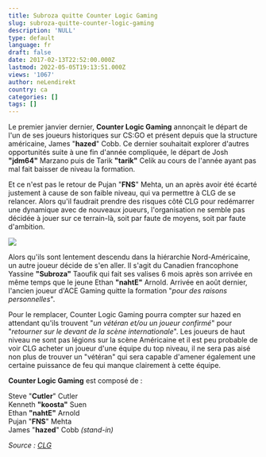 ```yaml
---
title: Subroza quitte Counter Logic Gaming
slug: subroza-quitte-counter-logic-gaming
description: 'NULL'
type: default
language: fr
draft: false
date: 2017-02-13T22:52:00.000Z
lastmod: 2022-05-05T19:13:51.000Z
views: '1067'
author: neLendirekt
country: ca
categories: []
tags: []
---
```

Le premier janvier dernier, **Counter Logic Gaming** annonçait le départ de l'un de ses joueurs historiques sur CS:GO et présent depuis que la structure américaine, James "**hazed**" Cobb. Ce dernier souhaitait explorer d'autres opportunités suite à une fin d'année compliquée, le départ de Josh **"jdm64"** Marzano puis de Tarik **"tarik"** Celik au cours de l'année ayant pas mal fait baisser de niveau la formation. 

Et ce n'est pas le retour de Pujan "**FNS**" Mehta, un an après avoir été écarté justement à cause de son faible niveau, qui va permettre à CLG de se relancer. Alors qu'il faudrait prendre des risques côté CLG pour redémarrer une dynamique avec de nouveaux joueurs, l'organisation ne semble pas décidée à jouer sur ce terrain-là, soit par faute de moyens, soit par faute d'ambition.

![](/storage/images/58a2380382163_14727649813323jpeg.jpeg)

Alors qu'ils sont lentement descendu dans la hiérarchie Nord-Américaine, un autre joueur décide de s'en aller. Il s'agit du Canadien francophone Yassine **"Subroza"** Taoufik qui fait ses valises 6 mois après son arrivée en même temps que le jeune Ethan **"nahtE"** Arnold. Arrivée en août dernier, l'ancien joueur d'ACE Gaming quitte la formation "_pour des raisons personnelles_".

Pour le remplacer, Counter Logic Gaming pourra compter sur hazed en attendant qu'ils trouvent "_un vétéran et/ou un joueur confirmé_" pour "_retourner sur le devant de la scène internationale_". Les joueurs de haut niveau ne sont pas légions sur la scène Américaine et il est peu probable de voir CLG acheter un joueur d'une équipe du top niveau, il ne sera pas aisé non plus de trouver un "vétéran" qui sera capable d'amener également une certaine puissance de feu qui manque clairement à cette équipe.

**Counter Logic Gaming** est composé de :

Steve "**Cutler**" Cutler  
Kenneth **"koosta"** Suen  
Ethan **"nahtE"** Arnold  
Pujan "**FNS**" Mehta  
James "**hazed**" Cobb _(stand-in)_

_Source : [CLG](http://clgaming.net/news/817)_
